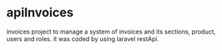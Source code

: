 # apiInvoices
invoices project to manage a system of invoices and its sections, product, users and roles. it was coded by using laravel restApi.
